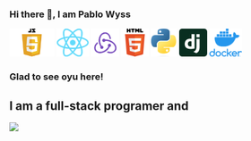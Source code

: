 ### Hi there 👋, I am Pablo Wyss

<span><img src="./assets/JavaScript.png" alt="JS" height="50 px"/></span>
<span><img src="./assets/React.png" alt="REACT" height="50 px"/></span>
<span><img src="./assets/Redux.png" alt="REDUX" height="50 px"/></span>
<span><img src="./assets/Html.png" alt="HTML5" height="50 px"/></span>
<span><img src="./assets/Python.png" alt="PYTHON" height="50 px"/></span>
<span><img src="./assets/Django.png" alt="DJANGO" height="50 px"/></span>
<span><img src="./assets/Docker.webp" alt="DOCKER" height="50 px"/></span>


### Glad to see oyu here!

## I am a full-stack programer and 

<img height="360em" src="https://github-readme-stats.vercel.app/api/top-langs/?username=PabloWyss" />

<!--
**PabloWyss/PabloWyss** is a ✨ _special_ ✨ repository because its `README.md` (this file) appears on your GitHub profile.

Here are some ideas to get you started:

- 🔭 I’m currently working on ...
- 🌱 I’m currently learning ...
- 👯 I’m looking to collaborate on ...
- 🤔 I’m looking for help with ...
- 💬 Ask me about ...
- 📫 How to reach me: ...
- 😄 Pronouns: ...
- ⚡ Fun fact: ...
-->
